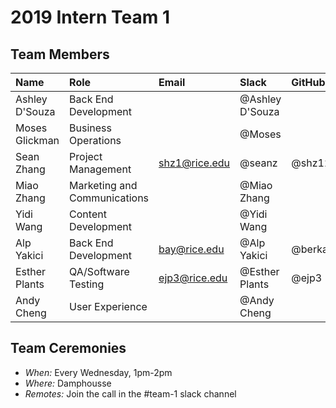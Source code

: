 # 2019 Intern Team 1

## Team Members
| Name | Role | Email | Slack | GitHub | 
| :---- | :---- | :---- | :---- | :---- |
| Ashley D'Souza | Back End Development | | @Ashley D'Souza |
| Moses Glickman | Business Operations | | @Moses |
| Sean Zhang     | Project Management | shz1@rice.edu | @seanz | @shz12
| Miao Zhang     | Marketing and Communications | | @Miao Zhang
| Yidi Wang      | Content Development | | @Yidi Wang
| Alp Yakici     | Back End Development | bay@rice.edu | @Alp Yakici | @berkalpyakici | |
| Esther Plants  | QA/Software Testing | ejp3@rice.edu | @Esther Plants | @ejp3
| Andy Cheng     | User Experience | | @Andy Cheng |

## Team Ceremonies
- *When:* Every Wednesday, 1pm-2pm
- *Where:* Damphousse
- *Remotes:* Join the call in the #team-1 slack channel
